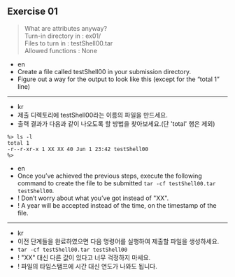 ## Exercise 01
> What are attributes anyway?<br />
> Turn-in directory in : ex01/<br />
> Files to turn in : testShell00.tar<br />
> Allowed functions : None<br />

- en
- Create a file called testShell00 in your submission directory.
- Figure out a way for the output to look like this (except for the “total 1” line)

---

- kr
- 제출 디렉토리에 testShell00라는 이름의 파일을 만드세요.
- 출력 결과가 다음과 같이 나오도록 할 방법을 찾아보세요.(단 'total' 행은 제외)

```
%> ls -l
total 1
-r--r-xr-x 1 XX XX 40 Jun 1 23:42 testShell00
%>
```

- en
- Once you’ve achieved the previous steps, execute the following command to create the file to be submitted `tar -cf testShell00.tar testShell00`.
- ! Don’t worry about what you’ve got instead of "XX".
- ! A year will be accepted instead of the time, on the timestamp of the
file.

---

- kr
- 이전 단계들을 완료하였으면 다음 명령어를 실행하여 제출할 파일을 생성하세요. 
- `tar -cf testShell00.tar testShell00`
- ! "XX" 대신 다른 값이 있다고 너무 걱정하지 마세요.
- ! 파일의 타임스탬프에 시간 대신 연도가 나와도 됩니다.